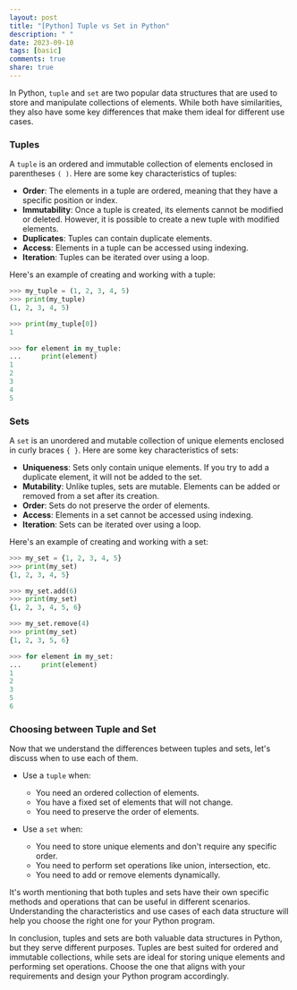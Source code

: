 ```yaml
---
layout: post
title: "[Python] Tuple vs Set in Python"
description: " "
date: 2023-09-10
tags: [basic]
comments: true
share: true
---
```


In Python, `tuple` and `set` are two popular data structures that are used to store and manipulate collections of elements. While both have similarities, they also have some key differences that make them ideal for different use cases.

### Tuples

A `tuple` is an ordered and immutable collection of elements enclosed in parentheses `( )`. Here are some key characteristics of tuples:

- **Order**: The elements in a tuple are ordered, meaning that they have a specific position or index.
- **Immutability**: Once a tuple is created, its elements cannot be modified or deleted. However, it is possible to create a new tuple with modified elements.
- **Duplicates**: Tuples can contain duplicate elements.
- **Access**: Elements in a tuple can be accessed using indexing.
- **Iteration**: Tuples can be iterated over using a loop.

Here's an example of creating and working with a tuple:

```python
>>> my_tuple = (1, 2, 3, 4, 5)
>>> print(my_tuple)
(1, 2, 3, 4, 5)

>>> print(my_tuple[0])
1

>>> for element in my_tuple:
...     print(element)
1
2
3
4
5
```

### Sets

A `set` is an unordered and mutable collection of unique elements enclosed in curly braces `{ }`. Here are some key characteristics of sets:

- **Uniqueness**: Sets only contain unique elements. If you try to add a duplicate element, it will not be added to the set.
- **Mutability**: Unlike tuples, sets are mutable. Elements can be added or removed from a set after its creation.
- **Order**: Sets do not preserve the order of elements.
- **Access**: Elements in a set cannot be accessed using indexing.
- **Iteration**: Sets can be iterated over using a loop.

Here's an example of creating and working with a set:

```python
>>> my_set = {1, 2, 3, 4, 5}
>>> print(my_set)
{1, 2, 3, 4, 5}

>>> my_set.add(6)
>>> print(my_set)
{1, 2, 3, 4, 5, 6}

>>> my_set.remove(4)
>>> print(my_set)
{1, 2, 3, 5, 6}

>>> for element in my_set:
...     print(element)
1
2
3
5
6
```

### Choosing between Tuple and Set

Now that we understand the differences between tuples and sets, let's discuss when to use each of them.

- Use a `tuple` when:
  - You need an ordered collection of elements.
  - You have a fixed set of elements that will not change.
  - You need to preserve the order of elements.

- Use a `set` when:
  - You need to store unique elements and don't require any specific order.
  - You need to perform set operations like union, intersection, etc.
  - You need to add or remove elements dynamically.

It's worth mentioning that both tuples and sets have their own specific methods and operations that can be useful in different scenarios. Understanding the characteristics and use cases of each data structure will help you choose the right one for your Python program.

In conclusion, tuples and sets are both valuable data structures in Python, but they serve different purposes. Tuples are best suited for ordered and immutable collections, while sets are ideal for storing unique elements and performing set operations. Choose the one that aligns with your requirements and design your Python program accordingly.